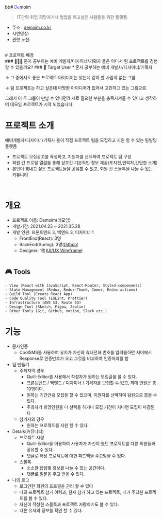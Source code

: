 bb# <span style='color:#683fee'>De</span>moim
  > IT관련 취업 희망자거나 협업을 하고싶은 사람들을 위한 플랫폼
  + 주소 : <a href="http://demoim.co.kr/" target="_blank">demoim.co.kr</a> 
+ 시연영상: 
+ 관련 노션: 

</br>
# 프로젝트 배경 </br> 
### 🤷🏻‍♀️ 혼자 공부하는 예비 개발자/디자이너/기획자 들은 어디서 팀 프로젝트를 경험 할 수 있을까요? 
### 🚀 Target User 
* 혼자 공부하는 예비 개발자/디자이너/기획자 

  → 그 중에서도 좋은 프로젝트 아이디어는 있는데 같이 할 사람이 없는 그룹 

  → 팀 프로젝트는 하고 싶은데 마땅한 아이디어가 없어서 고민하고 있는 그룹으로. 

그래서 이 두 그룹이 만날 수 있다면?! 서로 필요한 부분을 충족시켜줄 수 있다고 생각하여 데모임 프로젝트가 시작 되었습니다. 
# 프로젝트 소개 
예비개발자/디자이너/기획자 들이 직접 프로젝트 팀을 모집하고 지원 할 수 있는 팀빌딩 플랫폼 
* 프로젝트 모집공고를 작성하고, 지원자를 선택하여 프로젝트 팀 구성 
* 회원 간 프로필 열람을 통해 상호간 기본적인 정보 제공(포지션,연락처,간단한 소개) 
* 본인이 뽐내고 싶은 프로젝트들을 공유할 수 있고, 회원 간 스몰톡을 나눌 수 있는 커뮤니티
</br>

# 개요
  + 프로젝트 이름: Demoim(데모임)
  + 개발기간: 2021.04.23 ~ 2021.05.28
  + 개발 인원: 프론트엔드 3, 백엔드 3, 디자이너 1
      +  FrontEnd(React): 3명
      +  BackEnd(Spring):  3명([Github](https://github.com/strong1133/DeMoim_Backend))
      +  Designer: 1명([UI/UX Wireframe](https://app.zeplin.io/project/608a507a3f3d51355497c44c))
      </br>

## 🎮 Tools

```
- View (React with JavaScript, React-Router, Styled-components)
- State Management (Redux, Redux-Thunk, Immer, Redux-actions)
- Build Tool (Create React App)
- Code Quality Tool (ESLint, Prettier)
- Infrastructure (AWS S3, Route 53)
- Design Tool (Sketch, Figma, Zeplin)
- Other Tools (Git, Github, notion, Slack etc.)
```

# 기능
  + 문자인증
    +  CoolSMS를 사용하여 유저가 자신의 휴대전화 번호를 입력을하면 서버에서 Response로 인증번호가 오고 그것을 비교하여 인증처리를 함
  +  팀 만들기
        +  주최자의 경우
           + Quill-Editor를 사용해서 작성자가 원하는 모집글을 쓸 수 있다.
            +  프론트엔드 / 백엔드 / 디자이너 / 기획자를 모집할 수 있고, 최대 인원은 총 10명이다.
            +  원하는 기간만큼 모집을 할 수 있으며, 지원자를 선택하여 팀원으로 뽑을 수 있다.
            +  주최자가 희망인원을 다 선택을 하거나 모집 기간이 지나면 모집이 마감된다
        +  참가자의 경우
            + 원하는 프로젝트를 지원 할 수 있다.
   +  Detalk(커뮤니티)
        + 프로젝트 자랑
            + Quill-Editor을 이용하여 사용자가 자신이 했던 프로젝트를  다른 회원들과 공유할 수 있다.
            + 댓글로 해당 프로젝트에 대한 피드백을 주고받을 수 있다.
        + 스몰톡
            + 소소한 잡담및 정보를 나눌 수 있는 공간이다.
            + 댓글로 질문을 주고 받을 수 있다.
  + 나의 로그
      + 로그인한 회원의 프로필을 관리 할 수 있다
      + 나의 프로젝트 참가 이력과, 현재 참가 하고 있는 프로젝트, 내가 주최한 프로젝트를 볼 수 있다.      
      +  자신이 작성한 스몰톡과 프로젝트 자랑하기도 볼 수 있다.  
      + 다른 유저의 정보를 확인 할 수 있다.





